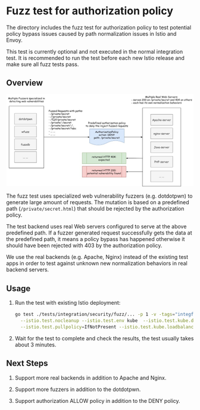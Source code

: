 # Fuzz test for authorization policy

The directory includes the fuzz test for authorization policy to test potential policy bypass issues caused by path
normalization issues in Istio and Envoy.

This test is currently optional and not executed in the normal integration test. It is recommended to run the test
before each new Istio release and make sure all fuzz tests pass.

## Overview

![](overview.jpg)

The fuzz test uses specialized web vulnerability fuzzers (e.g. dotdotpwn) to generate large amount of requests. The
mutation is based on a predefined path (`/private/secret.html`) that should be rejected by the authorization policy.

The test backend uses real Web servers configured to serve at the above predefined path. If a fuzzer generated request
successfully gets the data at the predefined path, it means a policy bypass has happened otherwise it should have been
rejected with 403 by the authorization policy.

We use the real backends (e.g. Apache, Nginx) instead of the existing test apps in order to test against unknown new
normalization behaviors in real backend servers.

## Usage

1. Run the test with existing Istio deployment:

    ```bash
    go test ./tests/integration/security/fuzz/... -p 1 -v -tags="integfuzz integ" -test.run "TestFuzzAuthorization" \
      --istio.test.nocleanup --istio.test.env kube  --istio.test.kube.deploy=false - -timeout 30m \
      --istio.test.pullpolicy=IfNotPresent --istio.test.kube.loadbalancer=false --log_output_level=tf:debug
    ```

1. Wait for the test to complete and check the results, the test usually takes about 3 minutes.

## Next Steps

1. Support more real backends in addition to Apache and Nginx.

1. Support more fuzzers in addition to the dotdotpwn.

1. Support authorization ALLOW policy in addition to the DENY policy.

